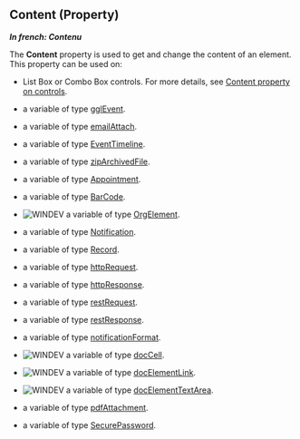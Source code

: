 
## Content (Property)

***In french: Contenu***
	



<a name="XUse"></a>
<a name="Use"></a>
<a name="description"></a>
The **Content** property is used to get and change the content of an element. This property can be used on:

- List Box or Combo Box controls. For more details, see [Content property on controls](../Proprietes/1000017242.md).

- a variable of type [gglEvent](../WDLang5/1000017440.md). 

- a variable of type [emailAttach](../WDLang3/1000018752.md).

- a variable of type [EventTimeline](../WDLang1/1000020612.md).

- a variable of type [zipArchivedFile](../WDLang3/1000019044.md).

- a variable of type [Appointment](../WDLang1/1000019244.md).

- a variable of type [BarCode](../WDLang5/1000019451.md).

- ![WINDEV](https://doc.pcsoft.fr/ext/images/us/WD.png) a variable of type [OrgElement](../WDLang1/1000019713.md).

- a variable of type [Notification](../WDLang3/1000019441.md). 

- a variable of type [Record](../WDLang4/1000020962.md). 

- a variable of type [httpRequest](../WDLang3/1000021158.md).

- a variable of type [httpResponse](../WDLang3/1000021165.md).

- a variable of type [restRequest](../WDLang3/1000021481.md).

- a variable of type [restResponse](../WDLang3/1000021477.md).

- a variable of type [notificationFormat](../WDLang3/1000021301.md).

- ![WINDEV](https://doc.pcsoft.fr/ext/images/us/WD.png) a variable of type [docCell](../WDLang1/1000022927.md).

- ![WINDEV](https://doc.pcsoft.fr/ext/images/us/WD.png) a variable of type [docElementLink](../WDLang1/1000022970.md).

- ![WINDEV](https://doc.pcsoft.fr/ext/images/us/WD.png) a variable of type [docElementTextArea](../WDLang1/1000023420.md).

- a variable of type [pdfAttachment](../WDLang6/1000024899.md).

- a variable of type [SecurePassword](../Motscles/1000021064.md).





